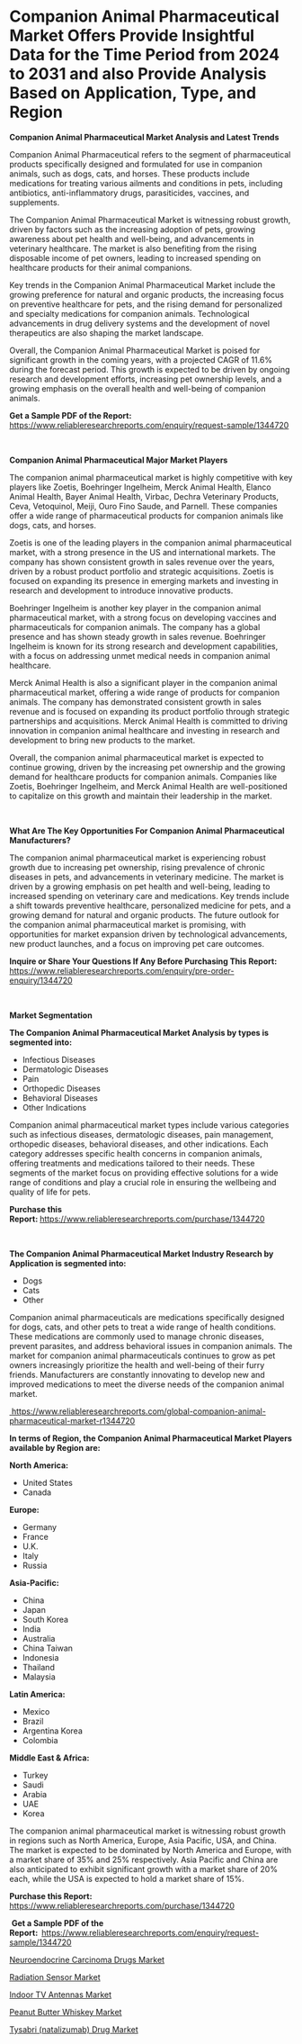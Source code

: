 <p><h1>Companion Animal Pharmaceutical Market Offers Provide Insightful Data for the Time Period from 2024 to 2031 and also Provide Analysis Based on Application, Type, and Region</h1></p><p><strong>Companion Animal Pharmaceutical Market Analysis and Latest Trends</strong></p>
<p><p>Companion Animal Pharmaceutical refers to the segment of pharmaceutical products specifically designed and formulated for use in companion animals, such as dogs, cats, and horses. These products include medications for treating various ailments and conditions in pets, including antibiotics, anti-inflammatory drugs, parasiticides, vaccines, and supplements.</p><p>The Companion Animal Pharmaceutical Market is witnessing robust growth, driven by factors such as the increasing adoption of pets, growing awareness about pet health and well-being, and advancements in veterinary healthcare. The market is also benefiting from the rising disposable income of pet owners, leading to increased spending on healthcare products for their animal companions.</p><p>Key trends in the Companion Animal Pharmaceutical Market include the growing preference for natural and organic products, the increasing focus on preventive healthcare for pets, and the rising demand for personalized and specialty medications for companion animals. Technological advancements in drug delivery systems and the development of novel therapeutics are also shaping the market landscape.</p><p>Overall, the Companion Animal Pharmaceutical Market is poised for significant growth in the coming years, with a projected CAGR of 11.6% during the forecast period. This growth is expected to be driven by ongoing research and development efforts, increasing pet ownership levels, and a growing emphasis on the overall health and well-being of companion animals.</p></p>
<p><strong>Get a Sample PDF of the Report:&nbsp;</strong> <a href="https://www.reliableresearchreports.com/enquiry/request-sample/1344720">https://www.reliableresearchreports.com/enquiry/request-sample/1344720</a></p>
<p>&nbsp;</p>
<p><strong>Companion Animal Pharmaceutical Major Market Players</strong></p>
<p><p>The companion animal pharmaceutical market is highly competitive with key players like Zoetis, Boehringer Ingelheim, Merck Animal Health, Elanco Animal Health, Bayer Animal Health, Virbac, Dechra Veterinary Products, Ceva, Vetoquinol, Meiji, Ouro Fino Saude, and Parnell. These companies offer a wide range of pharmaceutical products for companion animals like dogs, cats, and horses.</p><p>Zoetis is one of the leading players in the companion animal pharmaceutical market, with a strong presence in the US and international markets. The company has shown consistent growth in sales revenue over the years, driven by a robust product portfolio and strategic acquisitions. Zoetis is focused on expanding its presence in emerging markets and investing in research and development to introduce innovative products.</p><p>Boehringer Ingelheim is another key player in the companion animal pharmaceutical market, with a strong focus on developing vaccines and pharmaceuticals for companion animals. The company has a global presence and has shown steady growth in sales revenue. Boehringer Ingelheim is known for its strong research and development capabilities, with a focus on addressing unmet medical needs in companion animal healthcare.</p><p>Merck Animal Health is also a significant player in the companion animal pharmaceutical market, offering a wide range of products for companion animals. The company has demonstrated consistent growth in sales revenue and is focused on expanding its product portfolio through strategic partnerships and acquisitions. Merck Animal Health is committed to driving innovation in companion animal healthcare and investing in research and development to bring new products to the market.</p><p>Overall, the companion animal pharmaceutical market is expected to continue growing, driven by the increasing pet ownership and the growing demand for healthcare products for companion animals. Companies like Zoetis, Boehringer Ingelheim, and Merck Animal Health are well-positioned to capitalize on this growth and maintain their leadership in the market.</p></p>
<p>&nbsp;</p>
<p><strong>What Are The Key Opportunities For Companion Animal Pharmaceutical Manufacturers?</strong></p>
<p><p>The companion animal pharmaceutical market is experiencing robust growth due to increasing pet ownership, rising prevalence of chronic diseases in pets, and advancements in veterinary medicine. The market is driven by a growing emphasis on pet health and well-being, leading to increased spending on veterinary care and medications. Key trends include a shift towards preventive healthcare, personalized medicine for pets, and a growing demand for natural and organic products. The future outlook for the companion animal pharmaceutical market is promising, with opportunities for market expansion driven by technological advancements, new product launches, and a focus on improving pet care outcomes.</p></p>
<p><strong>Inquire or Share Your Questions If Any Before Purchasing This Report:</strong> <a href="https://www.reliableresearchreports.com/enquiry/pre-order-enquiry/1344720">https://www.reliableresearchreports.com/enquiry/pre-order-enquiry/1344720</a></p>
<p>&nbsp;</p>
<p><strong>Market Segmentation</strong></p>
<p><strong>The Companion Animal Pharmaceutical Market Analysis by types is segmented into:</strong></p>
<p><ul><li>Infectious Diseases</li><li>Dermatologic Diseases</li><li>Pain</li><li>Orthopedic Diseases</li><li>Behavioral Diseases</li><li>Other Indications</li></ul></p>
<p><p>Companion animal pharmaceutical market types include various categories such as infectious diseases, dermatologic diseases, pain management, orthopedic diseases, behavioral diseases, and other indications. Each category addresses specific health concerns in companion animals, offering treatments and medications tailored to their needs. These segments of the market focus on providing effective solutions for a wide range of conditions and play a crucial role in ensuring the wellbeing and quality of life for pets.</p></p>
<p><strong>Purchase this Report:&nbsp;</strong><a href="https://www.reliableresearchreports.com/purchase/1344720">https://www.reliableresearchreports.com/purchase/1344720</a></p>
<p>&nbsp;</p>
<p><strong>The Companion Animal Pharmaceutical Market Industry Research by Application is segmented into:</strong></p>
<p><ul><li>Dogs</li><li>Cats</li><li>Other</li></ul></p>
<p><p>Companion animal pharmaceuticals are medications specifically designed for dogs, cats, and other pets to treat a wide range of health conditions. These medications are commonly used to manage chronic diseases, prevent parasites, and address behavioral issues in companion animals. The market for companion animal pharmaceuticals continues to grow as pet owners increasingly prioritize the health and well-being of their furry friends. Manufacturers are constantly innovating to develop new and improved medications to meet the diverse needs of the companion animal market.</p></p>
<p><a href="https://www.reliableresearchreports.com/global-companion-animal-pharmaceutical-market-r1344720">&nbsp;https://www.reliableresearchreports.com/global-companion-animal-pharmaceutical-market-r1344720</a></p>
<p><strong>In terms of Region, the Companion Animal Pharmaceutical Market Players available by Region are:</strong></p>
<p>
    <p> <strong> North America: </strong>
        <ul>
            <li>United States</li>
            <li>Canada</li>
        </ul>
        </p> 
    <p> <strong> Europe: </strong>
        <ul>
            <li>Germany</li>
            <li>France</li>
            <li>U.K.</li>
            <li>Italy</li>
            <li>Russia</li>
        </ul>
        </p> 
    <p> <strong> Asia-Pacific: </strong>
        <ul>
            <li>China</li>
            <li>Japan</li>
            <li>South Korea</li>
            <li>India</li>
            <li>Australia</li>
            <li>China Taiwan</li>
            <li>Indonesia</li>
            <li>Thailand</li>
            <li>Malaysia</li>
        </ul>
        </p> 
    <p> <strong> Latin America: </strong>
        <ul>
            <li>Mexico</li>
            <li>Brazil</li>
            <li>Argentina Korea</li>
            <li>Colombia</li>
        </ul>
        </p> 
    <p> <strong> Middle East & Africa: </strong>
        <ul>
            <li>Turkey</li>
            <li>Saudi</li>
            <li>Arabia</li>
            <li>UAE</li>
            <li>Korea</li>
        </ul>
    </p>
    </p>
<p><p>The companion animal pharmaceutical market is witnessing robust growth in regions such as North America, Europe, Asia Pacific, USA, and China. The market is expected to be dominated by North America and Europe, with a market share of 35% and 25% respectively. Asia Pacific and China are also anticipated to exhibit significant growth with a market share of 20% each, while the USA is expected to hold a market share of 15%.</p></p>
<p><strong>Purchase this Report: </strong><a href="https://www.reliableresearchreports.com/purchase/1344720">https://www.reliableresearchreports.com/purchase/1344720</a></p>
<p>&nbsp;<strong>Get a Sample PDF of the Report:&nbsp;&nbsp;</strong><a href="https://www.reliableresearchreports.com/enquiry/request-sample/1344720">https://www.reliableresearchreports.com/enquiry/request-sample/1344720</a></p>
<p><strong></strong></p>
<p><p><a href="https://github.com/mdinislamsheik/Market-Research-Report-List-1/blob/main/neuroendocrine-carcinoma-drugs-market.md">Neuroendocrine Carcinoma Drugs Market</a></p><p><a href="https://www.linkedin.com/pulse/evaluating-global-radiation-sensor-market-trends-growth-gsqof?trackingId=0FERTFqJT16cddCXJC3vMA%3D%3D">Radiation Sensor Market</a></p><p><a href="https://www.linkedin.com/pulse/indoor-tv-antennas-market-size-share-trends-analysis-report-akrse?trackingId=Cq6RwXilRPGLZJtp3qWRMw%3D%3D">Indoor TV Antennas Market</a></p><p><a href="https://www.linkedin.com/pulse/peanut-butter-whiskey-market-share-new-trends-analysis-its-cn3bf?trackingId=V8gN4PXVTZqRonxG5eUukQ%3D%3D">Peanut Butter Whiskey Market</a></p><p><a href="https://github.com/hzxpgedq27/Market-Research-Report-List-1/blob/main/tysabri-natalizumab-drug-market.md">Tysabri (natalizumab) Drug Market</a></p></p>